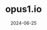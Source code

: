 ---  
layout: startup_page  
title: "opus1.io"  
id: "opus1.io"  
permalink: "/opus1ioopus1.io06252024/"  
website: "https://www.opus1.io/"  
funding_round: "Strategic Investment"  
funding_amount: ""  
investors: "Five Elms Capital"  
about: "opus1.io provides an end-to-end practice management platform for performing arts businesses. It helps performing arts professionals manage scheduling, booking, staffing, marketing, invoicing, and payments efficiently in one platform. The platform aims to reduce administrative tasks, allowing businesses to focus more on teaching and inspiring students."  
markets: "Software, Performing Arts, Music"  
hq: "Palo Alto, California, United States"  
founded_year: "2018"  
linkedin: "https://www.linkedin.com/company/opus1-io"  
twitter: ""  
instagram: ""  
facebook: "https://www.facebook.com/opus1.io"  
crunchbase: "https://www.crunchbase.com/organization/opus1-io"  
pitchbook: ""  

date_display: "25-Jun-2024"  
date: "2024-06-25"

# SEO Optimization  
meta_title: "opus1.io - Strategic Investment"  
meta_description: "opus1.io, opus1.io provides an end-to-end practice management platform for performing arts businesses. It helps performing arts professionals manage scheduling,..."  
meta_keywords: "opus1.io, Software, Performing Arts, Music, Strategic Investment funding"  
canonical_url: "https://startup.projectstartups.com/opus1ioopus1.io06252024/"  
---